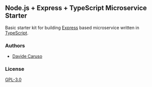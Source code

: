 ## Node.js + Express + TypeScript Microservice Starter

Basic starter kit for building [Express](https://github.com/expressjs/express) based microservice written in [TypeScript](https://github.com/microsoft/TypeScript).

### Authors
- [Davide Caruso](https://github.com/davidecaruso)

### License
[GPL-3.0 ](LICENSE)
